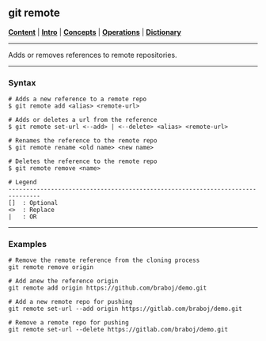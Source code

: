 ## git remote 

[**Content**](../../README.md) |
[**Intro**](../../01-Introduction/introduction.md) |
[**Concepts**](../../02-Concepts/concepts.md) |
[**Operations**](../../03-Operations/operations.md) |
[**Dictionary**](../../04-Appendix/dictionary.md)
________________________________________________________________________________

Adds or removes references to remote repositories.

-------------------------------------------------------------------------------
### Syntax
```
# Adds a new reference to a remote repo
$ git remote add <alias> <remote-url>

# Adds or deletes a url from the reference 
$ git remote set-url <--add> | <--delete> <alias> <remote-url>

# Renames the reference to the remote repo
$ git remote rename <old name> <new name>

# Deletes the reference to the remote repo
$ git remote remove <name>

# Legend
-------------------------------------------------------------------------------
[]  : Optional
<>  : Replace
|   : OR
```

-------------------------------------------------------------------------------
### Examples
```shell
# Remove the remote reference from the cloning process 
git remote remove origin

# Add anew the reference origin
git remote add origin https://github.com/braboj/demo.git

# Add a new remote repo for pushing
git remote set-url --add origin https://gitlab.com/braboj/demo.git

# Remove a remote repo for pushing
git remote set-url --delete https://gitlab.com/braboj/demo.git
```

